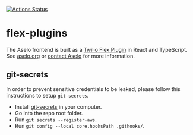 [![Actions Status](https://github.com/tech-matters/flex-plugins/workflows/Run%20plugin-hrm-form%20CI/badge.svg)](https://github.com/tech-matters/flex-plugins/actions)
# flex-plugins

The Aselo frontend is built as a [Twilio Flex Plugin](https://www.twilio.com/docs/flex/developer/plugins) in React and TypeScript.  See [aselo.org](https://aselo.org/) or [contact Aselo](https://aselo.org/contact-us/) for more information.

## git-secrets
In order to prevent sensitive credentials to be leaked, please follow this instructions to setup `git-secrets`.
- Install [git-secrets](https://github.com/awslabs/git-secrets) in your computer.
- Go into the repo root folder.
- Run `git secrets --register-aws`.
- Run `git config --local core.hooksPath .githooks/`.
